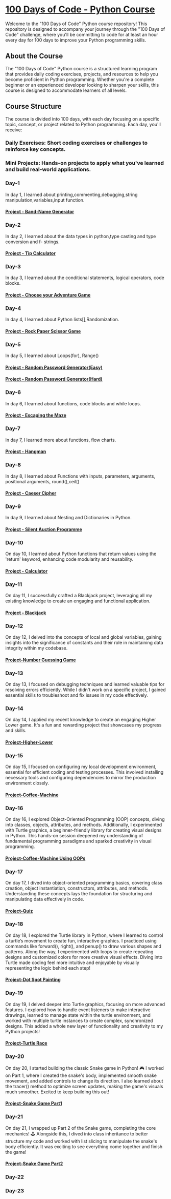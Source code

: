 # [100 Days of Code - Python Course](https://github.com/ahmed20455/100-Days-of-Code/tree/main)
Welcome to the "100 Days of Code" Python course repository! This repository is designed to accompany your journey through the "100 Days of Code" challenge, where you'll be committing to code for at least an hour every day for 100 days to improve your Python programming skills.

## About the Course
The "100 Days of Code" Python course is a structured learning program that provides daily coding exercises, projects, and resources to help you become proficient in Python programming. Whether you're a complete beginner or an experienced developer looking to sharpen your skills, this course is designed to accommodate learners of all levels.

## Course Structure
The course is divided into 100 days, with each day focusing on a specific topic, concept, or project related to Python programming. Each day, you'll receive:

### Daily Exercises: Short coding exercises or challenges to reinforce key concepts.
### Mini Projects: Hands-on projects to apply what you've learned and build real-world applications.
### Day-1
In day 1, I learned about printing,commenting,debugging,string manipulation,variables,input function.
#### [Project - Band-Name Generator](https://github.com/ahmed20455/100-Days-of-Code/blob/main/Day-1.py)
### Day-2
In day 2, I learned about the data types in python,type casting and type conversion and f- strings.
#### [Project - Tip Calculator](https://github.com/ahmed20455/100-Days-of-Code/blob/main/Day-2.py)
### Day-3
In day 3, I learned about the conditional statements, logical operators, code blocks.
#### [Project - Choose your Adventure Game](https://github.com/ahmed20455/100-Days-of-Code/blob/main/Day-3.py)
### Day-4
In day 4, I learned about Python lists[],Randomization.
#### [Project - Rock Paper Scissor Game](https://github.com/ahmed20455/100-Days-of-Code/blob/main/Day-4.py)
### Day-5
In day 5, I learned about Loops(for), Range()
#### [Project - Random Password Generator(Easy)](https://github.com/ahmed20455/100-Days-of-Code/blob/main/Day-5(a).py)
#### [Project - Random Password Generator(Hard)](https://github.com/ahmed20455/100-Days-of-Code/blob/main/Day-5(b).py)
### Day-6
In day 6, I learned about functions, code blocks and while loops.
#### [Project - Escaping the Maze](https://github.com/ahmed20455/100-Days-of-Code/tree/main/Day-6)
### Day-7
In day 7, I learned more about functions, flow charts.
#### [Project - Hangman](https://github.com/ahmed20455/100-Days-of-Code/tree/main/Day-7)
### Day-8
In day 8, I learned about Functions with inputs, parameters, arguments, positional arguments, round(),ceil()
#### [Project - Caeser Cipher](https://github.com/ahmed20455/100-Days-of-Code/tree/main/Day-8)
### Day-9
In day 9, I learned about Nesting and Dictionaries in Python.
#### [Project - Silent Auction Programme](https://github.com/ahmed20455/100-Days-of-Code/tree/main/Day-9)
### Day-10
On day 10, I learned about Python functions that return values using the 'return' keyword, enhancing code modularity and reusability.
#### [Project - Calculator](https://github.com/ahmed20455/100-Days-of-Code/tree/main/Day-10)
### Day-11
On day 11, I successfully crafted a Blackjack project, leveraging all my existing knowledge to create an engaging and functional application.
#### [Project - Blackjack](https://github.com/ahmed20455/100-Days-of-Code/tree/main/Day-11)
### Day-12
On day 12, I delved into the concepts of local and global variables, gaining insights into the significance of constants and their role in maintaining data integrity within my codebase.
#### [Project-Number Guessing Game](https://github.com/ahmed20455/100-Days-of-Code/tree/main/Day-12)
### Day-13
On day 13, I focused on debugging techniques and learned valuable tips for resolving errors efficiently. While I didn't work on a specific project, I gained essential skills to troubleshoot and fix issues in my code effectively.
### Day-14
On day 14, I applied my recent knowledge to create an engaging Higher Lower game. It's a fun and rewarding project that showcases my progress and skills.
#### [Project-Higher-Lower](https://github.com/ahmed20455/100-Days-of-Code/tree/main/Day-14)
### Day-15
On day 15, I focused on configuring my local development environment, essential for efficient coding and testing processes. This involved installing necessary tools and configuring dependencies to mirror the production environment closely.
#### [Project-Coffee-Machine](https://github.com/ahmed20455/100-Days-of-Code/tree/main/Day-15.py)
### Day-16
On day 16, I explored Object-Oriented Programming (OOP) concepts, diving into classes, objects, attributes, and methods. Additionally, I experimented with Turtle graphics, a beginner-friendly library for creating visual designs in Python. This hands-on session deepened my understanding of fundamental programming paradigms and sparked creativity in visual programming.
#### [Project-Coffee-Machine Using OOPs](https://github.com/ahmed20455/100-Days-of-Code/tree/main/Day-16)
### Day-17
On day 17, I dived into object-oriented programming basics, covering class creation, object instantiation, constructors, attributes, and methods. Understanding these concepts lays the foundation for structuring and manipulating data effectively in code.
#### [Project-Quiz](https://github.com/ahmed20455/100-Days-of-Code/tree/main/Day-17)
### Day-18
On day 18, I explored the Turtle library in Python, where I learned to control a turtle’s movement to create fun, interactive graphics. I practiced using commands like forward(), right(), and penup() to draw various shapes and patterns. Along the way, I experimented with loops to create repeating designs and customized colors for more creative visual effects. Diving into Turtle made coding feel more intuitive and enjoyable by visually representing the logic behind each step!
#### [Project-Dot Spot Painting](https://github.com/ahmed20455/100-Days-of-Code/tree/main/Day-18)
### Day-19
On day 19, I delved deeper into Turtle graphics, focusing on more advanced features. I explored how to handle event listeners to make interactive drawings, learned to manage state within the turtle environment, and worked with multiple turtle instances to create complex, synchronized designs. This added a whole new layer of functionality and creativity to my Python projects!
#### [Project-Turtle Race](https://github.com/ahmed20455/100-Days-of-Code/tree/main/Day-19)
### Day-20
On day 20, I started building the classic Snake game in Python! 🎮 I worked on Part 1, where I created the snake's body, implemented smooth snake movement, and added controls to change its direction. I also learned about the tracer() method to optimize screen updates, making the game's visuals much smoother. Excited to keep building this out!
#### [Project-Snake Game Part1](https://github.com/ahmed20455/100-Days-of-Code/tree/main/Day-20)
### Day-21
On day 21, I wrapped up Part 2 of the Snake game, completing the core mechanics! 🕹️ Alongside this, I dived into class inheritance to better structure my code and worked with list slicing to manipulate the snake's body efficiently. It was exciting to see everything come together and finish the game!
#### [Project-Snake Game Part2](https://github.com/ahmed20455/100-Days-of-Code/tree/main/Day-21)
### Day-22
### Day-23
